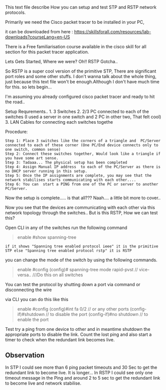 This text file describe How you can setup and test STP and RSTP network protocols.

Primarily we need the Cisco packet tracer to be installed in your PC,

it can be downloaded from here : https://skillsforall.com/resources/lab-downloads?courseLang=en-US

There is a Free familiarisation course available in the cisco skill for all section for this packet tracer application.

Lets Gets Started, Where we were? Oh!! RSTP Gotcha..

So RSTP is a super cool version of the primitive STP, There are significant port roles and some other stuffs. I don't wanna talk about the whole thing, just because this text file won't be enough.Although I don't have much time for this. so lets begin...

I'm assuming you already configured cisco packet tracer and ready to hit the road..

Setup Requrements..
	1. 3 Switches
	2. 2/3 PC connected to each of the switches (I used a server in one switch and 2 PC in other two, That felt cool)
	3. LAN Cables for connecting each switches togethe
	
	
Procedure:

	Step 1: Place 3 switches like the corners of a triangle and  PC/Server connected to each of these corner (One PC/End device connects only to one switch, common sense)
	Step 2: Connect these switches together, Would look like a triangle if you have some art sense.
	Step 3: Tadaaa... The physical setup has been completed
	Step 4: Assign Manual IP address  to each of the PC/Server as there is no DHCP server running in this setup.
	Step 5: Once the IP assignments are complete, you may see that the network stabilises starts communicating with each other....
	Step 6: You can  start a PING from one of the PC or server to another PC/Server.
	
Now the setup is complete..... is that all??? Naah.... a little bit more to cover..

Now you see that the devices are communicating with each other via this network topology through the switches.. But is this RSTP, How we can test this?

Open CLI in any of the switches run the following command

>enable 
#show spanning-tree  
 
 	if it shows "Spanning tree enabled protocol ieee" it is the primitive STP else "Spanning tree enabled protocol rstp" it is RSTP
 	
 you can change the mode of the switch by using the following commands.
 
 >enable
 #config
 (config)# spanning-tree mode rapid-pvst  // vice-versa..  ///Do this on all switches
 
 
 You can test the protocol by shutting down a port via command or disconnecting the wire
 
 via CLI you can do this like this
 
 >enable
 #config
 (config)#int fa 0/2 // or any other ports
 (config-if)#shutdown // to disable the port
 (config-if)#no shutdown // to enable the port
 
 
 Test try a ping from one device to other and in meantime shutdown the appropriate ports to disable the link. Count the lost ping and also start a timer to check when the redundant link becomes live.
 
 Observation
 -------------
 
 In STP I could see more than 6 ping packet timeouts and 30 Sec to get the redundant link to become live. It is longer...
 In RSTP I could see only one timeout message in the Ping and around 2 to 5 sec to get the redundant link to become live and network stabilise. 
 
 
